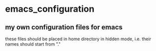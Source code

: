 # emacs_configuration
## my own configuration files for emacs 
these files should be placed in home directory in hidden mode, i.e. their names should start from "."
